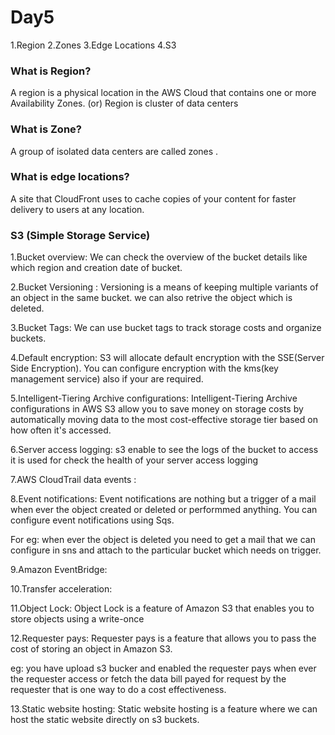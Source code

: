 # Day5

1.Region
2.Zones
3.Edge Locations
4.S3

### What is Region?
A region is a physical location in the AWS Cloud that contains one or more Availability Zones.
(or)
Region is cluster of data centers

### What is Zone?
A group of isolated data centers are called zones .

### What is edge locations?
A site that CloudFront uses to cache copies of your content for faster delivery to users at any location.


### S3 (Simple Storage Service)

1.Bucket overview:
We can check the overview of the bucket details like which region and creation date of bucket.

2.Bucket Versioning :
Versioning is a means of keeping multiple variants of an object in the same bucket. we can also retrive the object which is deleted.

3.Bucket Tags:
We can use bucket tags to track storage costs and organize buckets.

4.Default encryption:
S3 will allocate default encryption with the SSE(Server Side Encryption).
You can configure encryption with the kms(key management service) also if your are required.

5.Intelligent-Tiering Archive configurations:
Intelligent-Tiering Archive configurations in AWS S3 allow you to save money on storage costs by automatically moving data to the most cost-effective storage tier based on how often it's accessed.

6.Server access logging:
s3 enable to see the logs of the bucket to access it is used for check the health of your server access logging

7.AWS CloudTrail data events :

8.Event notifications:
Event notifications are nothing but a trigger of a mail when ever the object created or deleted or performmed anything.
You can configure event notifications using Sqs.

For eg:
when ever the object is deleted you need to get a mail that we can configure in sns and attach to the particular bucket which needs on trigger.

9.Amazon EventBridge:


10.Transfer acceleration:


11.Object Lock:
Object Lock is a feature of Amazon S3 that enables you to store objects using a write-once

12.Requester pays:
Requester pays is a feature that allows you to pass the cost of storing an object in Amazon S3.

eg:
you have upload s3 bucker and enabled the requester pays when ever the requester access or fetch the data bill payed for request by the requester that is one way to do a cost effectiveness.

13.Static website hosting:
Static website hosting is a feature where we can host the static website directly on s3 buckets.

